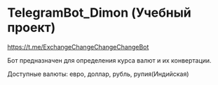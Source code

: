 # TelegramBot_Dimon (Учебный проект)
https://t.me/ExchangeChangeChangeChangeBot

Бот предназначен для определения курса валют и их конвертации.

Доступные валюты: евро, доллар, рубль, рупия(Индийская)

